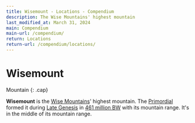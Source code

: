 ```yaml
---
title: Wisemount - Locations - Compendium
description: The Wise Mountains' highest mountain
last_modified_at: March 31, 2024
main: Compendium
main-url: /compendium/
return: Locations
return-url: /compendium/locations/
---
```


# Wisemount
Mountain
{: .cap}

**Wisemount** is the [Wise Mountains](/compendium/locations/wise-mountains/)' highest mountain. The [Primordial](/compendium/creatures/primordial/) formed it during [Late Genesis](/compendium/events/genesis/#late-genesis) in [461 million BW](/compendium/events/genesis/#461-million-bw) with its mountain range. It's in the middle of its mountain range.